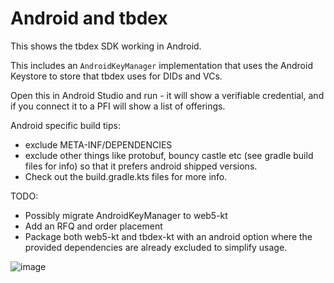 # Android and tbdex

This shows the tbdex SDK working in Android. 

This includes an `AndroidKeyManager` implementation that uses the Android Keystore to store that tbdex uses for DIDs and VCs.

Open this in Android Studio and run - it will show a verifiable credential, and if you connect it to a PFI will show a list of offerings. 

Android specific build tips:  

* exclude META-INF/DEPENDENCIES
* exclude other things like protobuf, bouncy castle etc (see gradle build files for info) so that it prefers android shipped versions.
* Check out the build.gradle.kts files for more info.

TODO: 
* Possibly migrate AndroidKeyManager to web5-kt
* Add an RFQ and order placement
* Package both web5-kt and tbdex-kt with an android option where the provided dependencies are already excluded to simplify usage.

![image](https://github.com/TBD54566975/tbdex-example-android/assets/14976/12b0efc5-4d1d-4629-8bf3-8ee490a4c9c0)
  
 
